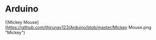 # Arduino


![Mickey Mouse](https://github.com/thirunav123/Arduino/blob/master/Mickey Mouse.png "Mickey")
